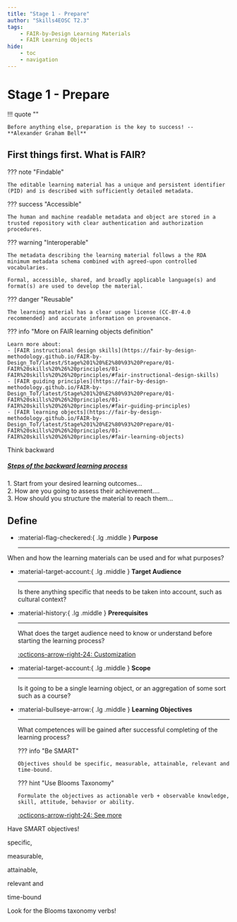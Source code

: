 ```yaml
---
title: "Stage 1 - Prepare"
author: "Skills4EOSC T2.3"
tags: 
    - FAIR-by-Design Learning Materials
    - FAIR Learning Objects
hide:
    - toc
    - navigation
---
```


# Stage 1 - Prepare

!!! quote ""

    Before anything else, preparation is the key to success! -- **Alexander Graham Bell​**

## First things first. What is FAIR?

??? note "Findable"

    The editable learning material has a unique and persistent identifier (PID) and is described with sufficiently detailed metadata.

??? success "Accessible"

    The human and machine readable metadata and object are stored in a trusted repository with clear authentication and authorization procedures.

??? warning "Interoperable"

    The metadata describing the learning material follows a the RDA minimum metadata schema combined with agreed-upon controlled vocabularies.

    Formal, accessible, shared, and broadly applicable language(s) and format(s) are used to develop the material.

??? danger "Reusable"

    The learning material has a clear usage license (CC-BY-4.0 recommended) and accurate information on provenance.


??? info "More on FAIR learning objects definition"

    Learn more about: 
    - [FAIR instructional design skills](https://fair-by-design-methodology.github.io/FAIR-by-Design_ToT/latest/Stage%201%20%E2%80%93%20Prepare/01-FAIR%20skills%20%26%20principles/01-FAIR%20skills%20%26%20principles/#fair-instructional-design-skills)
    - [FAIR guiding principles](https://fair-by-design-methodology.github.io/FAIR-by-Design_ToT/latest/Stage%201%20%E2%80%93%20Prepare/01-FAIR%20skills%20%26%20principles/01-FAIR%20skills%20%26%20principles/#fair-guiding-principles)
    - [FAIR learning objects](https://fair-by-design-methodology.github.io/FAIR-by-Design_ToT/latest/Stage%201%20%E2%80%93%20Prepare/01-FAIR%20skills%20%26%20principles/01-FAIR%20skills%20%26%20principles/#fair-learning-objects)

<div class="row">
    <div class="card text-white bg-secondary mb-3" >
      <div class="card-header"><i class="fa fa-fast-backward" aria-hidden="true"></i> Think backward</div>
      <div class="card-body">
        <h5 class="card-title"><a href="https://fair-by-design-methodology.github.io/FAIR-by-Design_ToT/latest/Stage%201%20%E2%80%93%20Prepare/02-Preparing%20FAIR%20Learning%20Objects/02-Preparing%20FAIR%20Learning%20Objects_cont/#backward-instructional-design-process">Steps of the backward learning process</a></h5>
        <p class="card-text">1. Start from your desired learning outcomes... </br>2. How are you going to assess their achievement.... </br>3. How should you structure the material to reach them...</p>
      </div>
    </div>
</div>

## Define

<div class="grid cards" markdown>

-   :material-flag-checkered:{ .lg .middle } __Purpose__

    ---

   When and how the learning materials can be used and for what purposes?

-   :material-target-account:{ .lg .middle } __Target Audience__

    ---

    Is there anything specific that needs to be taken into account, such as cultural context?

-   :material-history:{ .lg .middle } __Prerequisites__

    ---

    What does the target audience need to know or understand before starting the learning process?

    [:octicons-arrow-right-24: Customization](https://google.com)

-   :material-target-account:{ .lg .middle } __Scope__

    ---

    Is it going to be a single learning object, or an aggregation of some sort such as a course?

-   :material-bullseye-arrow:{ .lg .middle } __Learning Objectives__

    ---

    What competences will be gained after successful completing of the learning process?

    ??? info "Be SMART"

        Objectives should be specific, ​measurable, ​attainable, ​relevant and ​time-bound​.

    ??? hint "Use Blooms Taxonomy"
    
        Formulate the objectives as actionable verb + observable knowledge, skill, attitude, behavior or ability.

    [:octicons-arrow-right-24: See more](https://fair-by-design-methodology.github.io/FAIR-by-Design_ToT/latest/Stage%201%20%E2%80%93%20Prepare/02-Preparing%20FAIR%20Learning%20Objects/02-Preparing%20FAIR%20Learning%20Objects_cont/#defining-learning-objectives)

</div>



Have SMART objectives! ​

specific, ​

measurable, ​

attainable, ​

relevant and ​

time-bound​



Look for the Blooms taxonomy verbs!​


